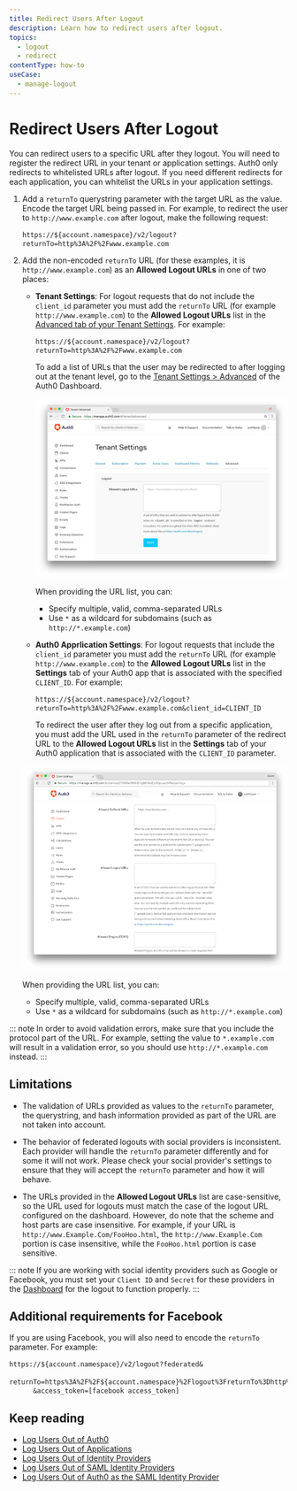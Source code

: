 ```yaml
---
title: Redirect Users After Logout
description: Learn how to redirect users after logout. 
topics:
  - logout
  - redirect
contentType: how-to
useCase:
  - manage-logout
---
```


# Redirect Users After Logout

You can redirect users to a specific URL after they logout. You will need to register the redirect URL in your tenant or application settings. Auth0 only redirects to whitelisted URLs after logout. If you need different redirects for each application, you can whitelist the URLs in your application settings.

1. Add a `returnTo` querystring parameter with the target URL as the value. Encode the target URL being passed in. For example, to redirect the user to `http://www.example.com` after logout, make the following request:

   ```text
   https://${account.namespace}/v2/logout?returnTo=http%3A%2F%2Fwww.example.com
   ```

2. Add the non-encoded `returnTo` URL (for these examples, it is `http://www.example.com`) as an **Allowed Logout URLs** in one of two places:

   - **Tenant Settings**: For logout requests that do not include the `client_id` parameter you must add the `returnTo` URL (for example `http://www.example.com`) to the **Allowed Logout URLs** list in the [Advanced tab of your Tenant Settings](${manage_url}/#/tenant/advanced). For example:

     ```text
     https://${account.namespace}/v2/logout?returnTo=http%3A%2F%2Fwww.example.com
     ```

     To add a list of URLs that the user may be redirected to after logging out at the tenant level, go to the [Tenant Settings > Advanced](${manage_url}/#/tenant/advanced) of the Auth0 Dashboard.

     ![Tenant level logout screen](/media/articles/logout/tenant-level-logout.png)

     When providing the URL list, you can:

     * Specify multiple, valid, comma-separated URLs
     * Use `*` as a wildcard for subdomains (such as `http://*.example.com`)

   - **Auth0 Apprlication Settings**: For logout requests that include the `client_id` parameter you must add the `returnTo` URL (for example `http://www.example.com`) to the **Allowed Logout URLs** list in the **Settings** tab of your Auth0 app that is associated with the specified `CLIENT_ID`. For example:

     ```text
     https://${account.namespace}/v2/logout?returnTo=http%3A%2F%2Fwww.example.com&client_id=CLIENT_ID
     ```
    
     To redirect the user after they log out from a specific application, you must add the URL used in the `returnTo` parameter of the redirect URL to the **Allowed Logout URLs** list in the **Settings** tab of your Auth0 application that is associated with the `CLIENT_ID` parameter.

    ![Application level logout screen](/media/articles/logout/client-level-logout.png)

    When providing the URL list, you can:

    * Specify multiple, valid, comma-separated URLs
    * Use `*` as a wildcard for subdomains (such as `http://*.example.com`)

::: note
In order to avoid validation errors, make sure that you include the protocol part of the URL. For example, setting the value to `*.example.com` will result in a validation error, so you should use `http://*.example.com` instead.
:::

## Limitations

* The validation of URLs provided as values to the `returnTo` parameter, the querystring, and hash information provided as part of the URL are not taken into account.

* The behavior of federated logouts with social providers is inconsistent. Each provider will handle the `returnTo` parameter differently and for some it will not work. Please check your social provider's settings to ensure that they will accept the `returnTo` parameter and how it will behave.

* The URLs provided in the **Allowed Logout URLs** list are case-sensitive, so the URL used for logouts must match the case of the logout URL configured on the dashboard. However, do note that the scheme and host parts are case insensitive. For example, if your URL is `http://www.Example.Com/FooHoo.html`, the `http://www.Example.Com` portion is case insensitive, while the `FooHoo.html` portion is case sensitive.

::: note
If you are working with social identity providers such as Google or Facebook, you must set your `Client ID` and `Secret` for these providers in the [Dashboard](${manage_url}) for the logout to function properly.
:::

## Additional requirements for Facebook

If you are using Facebook, you will also need to encode the `returnTo` parameter. For example:

```text
https://${account.namespace}/v2/logout?federated&
      returnTo=https%3A%2F%2F${account.namespace}%2Flogout%3FreturnTo%3Dhttp%3A%2F%2Fwww.example.com
      &access_token=[facebook access_token]
```

## Keep reading

* [Log Users Out of Auth0](/logout/guides/logout-auth0)
* [Log Users Out of Applications](logout/guides/logout-applications)
* [Log Users Out of Identity Providers](/logout/guides/logout-idps)
* [Log Users Out of SAML Identity Providers](/logout/guides/logout-saml-service-providers)
* [Log Users Out of Auth0 as the SAML Identity Provider](/protocols/saml/saml-configuration/logout)
